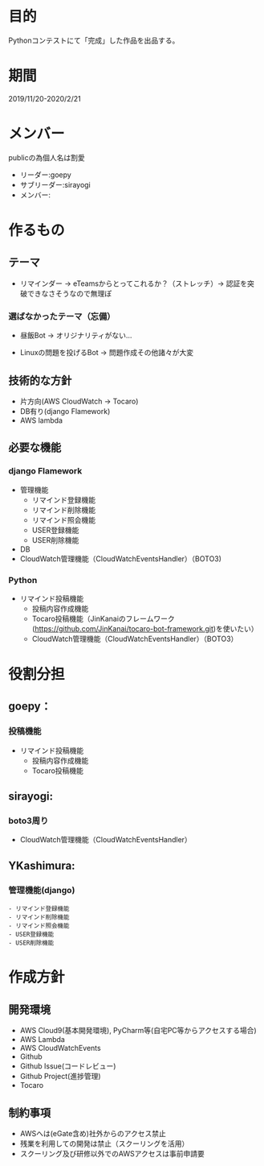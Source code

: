 # 目的
Pythonコンテストにて「完成」した作品を出品する。

# 期間
2019/11/20-2020/2/21

# メンバー
publicの為個人名は割愛
- リーダー:goepy
- サブリーダー:sirayogi
- メンバー:

# 作るもの
## テーマ
- リマインダー
→ eTeamsからとってこれるか？（ストレッチ）→ 認証を突破できなさそうなので無理ぽ

### 選ばなかったテーマ（忘備）
- 昼飯Bot
→ オリジナリティがない…

- Linuxの問題を投げるBot
→ 問題作成その他諸々が大変

## 技術的な方針
- 片方向(AWS CloudWatch → Tocaro)
- DB有り(django Flamework)
- AWS lambda

## 必要な機能
### django Flamework
- 管理機能
    - リマインド登録機能
    - リマインド削除機能
    - リマインド照会機能
    - USER登録機能
    - USER削除機能
- DB
- CloudWatch管理機能（CloudWatchEventsHandler）（BOTO3)

### Python
- リマインド投稿機能
    - 投稿内容作成機能
    - Tocaro投稿機能（JinKanaiのフレームワーク(<https://github.com/JinKanai/tocaro-bot-framework.git>)を使いたい）
    - CloudWatch管理機能（CloudWatchEventsHandler）（BOTO3）

# 役割分担
## goepy：
### 投稿機能
- リマインド投稿機能
    - 投稿内容作成機能
    - Tocaro投稿機能

## sirayogi:
### boto3周り
- CloudWatch管理機能（CloudWatchEventsHandler）

## YKashimura:
### 管理機能(django)
    - リマインド登録機能
    - リマインド削除機能
    - リマインド照会機能
    - USER登録機能
    - USER削除機能

# 作成方針
## 開発環境
- AWS Cloud9(基本開発環境), PyCharm等(自宅PC等からアクセスする場合)
- AWS Lambda
- AWS CloudWatchEvents
- Github
- Github Issue(コードレビュー)
- Github Project(進捗管理)
- Tocaro

## 制約事項
- AWSへは(eGate含め)社外からのアクセス禁止
- 残業を利用しての開発は禁止（スクーリングを活用）
- スクーリング及び研修以外でのAWSアクセスは事前申請要
